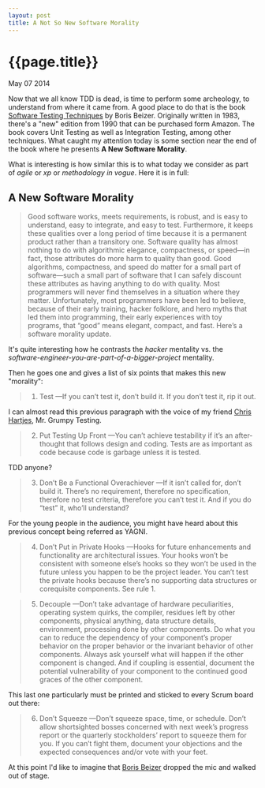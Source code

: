 ```yaml
---
layout: post
title: A Not So New Software Morality
---
```


# {{page.title}} #

<span class="meta">May 07 2014</span>

Now that we all know TDD is dead, is time to perform some archeology,
to understand from where it came from. A good place to do that is the
book
[Software Testing Techniques](http://www.amazon.com/Software-Testing-Techniques-2nd-Edition/dp/1850328803)
by Boris Beizer. Originally written in 1983, there's a "new" edition
from 1990 that can be purchased form Amazon. The book covers Unit
Testing as well as Integration Testing, among other techniques. What
caught my attention today is some section near the end of the book
where he presents __A New Software Morality__.

What is interesting is how similar this is to what today we consider
as part of _agile_ or _xp_ or _methodology in vogue_. Here it is in
full:

## A New Software Morality ##

>Good software works, meets requirements, is robust, and is easy to
>understand, easy to integrate, and easy to test. Furthermore, it
>keeps these qualities over a long period of time because it is a
>permanent product rather than a transitory one. Software quality has
>almost nothing to do with algorithmic elegance, compactness, or
>speed—in fact, those attributes do more harm to quality than
>good. Good algorithms, compactness, and speed do matter for a small
>part of software—such a small part of software that I can safely
>discount these attributes as having anything to do with quality. Most
>programmers will never find themselves in a situation where they
>matter. Unfortunately, most programmers have been led to believe,
>because of their early training, hacker folklore, and hero myths that
>led them into programming, their early experiences with toy programs,
>that “good” means elegant, compact, and fast. Here’s a software
>morality update.

It's quite interesting how he contrasts the _hacker_ mentality vs. the
_software-engineer-you-are-part-of-a-bigger-project_ mentality.

Then he goes one and gives a list of six points that makes this new 
"morality":

>1.  Test —If you can’t test it, don’t build it. If you don’t test it,
>rip it out.

I can almost read this previous paragraph with the voice of my friend
[Chris Hartjes](https://twitter.com/grmpyprogrammer), Mr. Grumpy
Testing.

>2.  Put Testing Up Front —You can’t achieve testability if it’s an
>after-thought that follows design and coding. Tests are as important
>as code because code is garbage unless it is tested.

TDD anyone?

>3.  Don’t Be a Functional Overachiever —If it isn’t called for, don’t
>build it. There’s no requirement, therefore no specification,
>therefore no test criteria, therefore you can’t test it. And if you
>do “test” it, who’ll understand?

For the young people in the audience, you might have heard about this
previous concept being referred as YAGNI.

>4.  Don’t Put in Private Hooks —Hooks for future enhancements and
>functionality are architectural issues. Your hooks won’t be
>consistent with someone else’s hooks so they won’t be used in the
>future unless you happen to be the project leader. You can’t test the
>private hooks because there’s no supporting data structures or
>corequisite components. See rule 1.

>5.  Decouple —Don’t take advantage of hardware peculiarities,
>operating system quirks, the compiler, residues left by other
>components, physical anything, data structure details, environment,
>processing done by other components. Do what you can to reduce the
>dependency of your component’s proper behavior on the proper behavior
>or the invariant behavior of other components. Always ask yourself
>what will happen if the other component is changed. And if coupling
>is essential, document the potential vulnerability of your component
>to the continued good graces of the other component.

This last one particularly must be printed and sticked to every Scrum
board out there:

>6.  Don’t Squeeze —Don’t squeeze space, time, or schedule. Don’t
>allow shortsighted bosses concerned with next week’s progress report
>or the quarterly stockholders’ report to squeeze them for you. If you
>can’t fight them, document your objections and the expected
>consequences and/or vote with your feet.

At this point I'd like to imagine that
[Boris Beizer](http://en.wikipedia.org/wiki/Boris_Beizer) dropped the
mic and walked out of stage.
